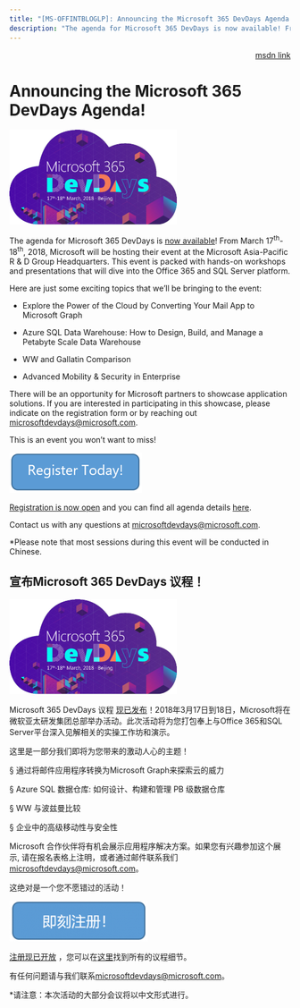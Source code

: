 ```yaml
---
title: "[MS-OFFINTBLOGLP]: Announcing the Microsoft 365 DevDays Agenda!"
description: "The agenda for Microsoft 365 DevDays is now available! From March 17th-18th, 2018, Microsoft will be hosting their event at the Microsoft"
---
```


<p align="right"><a href="https://msdn.microsoft.com/en-us/library/04e161b9-da4f-4476-b741-278e1f33d589">msdn link</a></p>
 <h1 class="heading">Announcing the Microsoft 365 DevDays Agenda!</h1>
 

<p><img id="Picture 31" src="MS-OFFINTBLOGLP_files/image002.png"></p>

<p>The agenda for Microsoft 365 DevDays is <span><a href="https://interopevents.com/beijing2018">now
available</a></span>! From March 17<sup>th</sup>-18<sup>th</sup>, 2018,
Microsoft will be hosting their event at the Microsoft Asia-Pacific R &amp; D
Group Headquarters. This event is packed with hands-on workshops and
presentations that will dive into the Office 365 and SQL Server platform.</p>

<p>Here are just some exciting topics that we’ll be bringing to
the event:</p>

<ul><li><p><span><span> 
</span></span>Explore the Power of the Cloud by Converting Your Mail App to
Microsoft Graph</p>

</li><li><p><span><span> 
</span></span>Azure SQL Data Warehouse: How to Design, Build, and Manage a
Petabyte Scale Data Warehouse</p>

</li><li><p><span><span> 
</span></span>WW and Gallatin Comparison</p>

</li><li><p><span><span> 
</span></span>Advanced Mobility &amp; Security in Enterprise</p>

</li></ul><p>There will be an opportunity for Microsoft partners to
showcase application solutions. If you are interested in participating in this
showcase, please indicate on the registration form or by reaching out <span><a href="mailto:microsoftdevdays@microsoft.com">microsoftdevdays@microsoft.com</a></span>.</p>

<p>This is an event you won’t want to miss!</p>

<p><img id="Picture 32" src="MS-OFFINTBLOGLP_files/image003.png"></p>

<p><span><a href="https://www.microsoftevents.com/profile/form/index.cfm?PKformID=0x3231008abcd">Registration
is now open</a></span> and you can find all agenda details <span><a href="http://www.interopevents.com/beijing2018">here</a></span>.</p>

<p>Contact us with any questions at <span><a href="mailto:microsoftdevdays@microsoft.com">microsoftdevdays@microsoft.com</a></span>.</p>

<div>

<p>*Please note that most sessions during
this event will be conducted in Chinese. </p>

</div>

<h2>&#23459;&#24067;Microsoft 365 DevDays &#35758;&#31243;&#65281;</h2>

<p><img id="Picture 35" src="MS-OFFINTBLOGLP_files/image002.png"></p>

<p>Microsoft 365 DevDays &#35758;&#31243; <span><a href="https://interopevents.com/beijing2018">&#29616;&#24050;&#21457;&#24067;</a></span>&#65281;2018&#24180;3&#26376;17&#26085;&#21040;18&#26085;&#65292;Microsoft&#23558;&#22312;&#24494;&#36719;&#20122;&#22826;&#30740;&#21457;&#38598;&#22242;&#24635;&#37096;&#20030;&#21150;&#27963;&#21160;&#12290;&#27492;&#27425;&#27963;&#21160;&#23558;&#20026;&#24744;&#25171;&#21253;&#22857;&#19978;&#19982;Office
365&#21644;SQL
Server&#24179;&#21488;&#28145;&#20837;&#35265;&#35299;&#30456;&#20851;&#30340;&#23454;&#25805;&#24037;&#20316;&#22346;&#21644;&#28436;&#31034;&#12290;</p>

<p>&#36825;&#37324;&#26159;&#19968;&#37096;&#20998;&#25105;&#20204;&#21363;&#23558;&#20026;&#24744;&#24102;&#26469;&#30340;&#28608;&#21160;&#20154;&#24515;&#30340;&#20027;&#39064;&#65281;</p>

<p><span>§<span> 
</span></span>&#36890;&#36807;&#23558;&#37038;&#20214;&#24212;&#29992;&#31243;&#24207;&#36716;&#25442;&#20026;Microsoft
Graph&#26469;&#25506;&#32034;&#20113;&#30340;&#23041;&#21147;</p>

<p><span>§<span> 
</span></span>Azure SQL &#25968;&#25454;&#20179;&#24211;:
&#22914;&#20309;&#35774;&#35745;&#12289;&#26500;&#24314;&#21644;&#31649;&#29702;
PB &#32423;&#25968;&#25454;&#20179;&#24211;</p>

<p><span>§<span> 
</span></span>WW &#19982;&#27874;&#20857;&#26364;&#27604;&#36739;</p>

<p><span>§<span> 
</span></span>&#20225;&#19994;&#20013;&#30340;&#39640;&#32423;&#31227;&#21160;&#24615;&#19982;&#23433;&#20840;&#24615;</p>

<p> </p>

<p>Microsoft
&#21512;&#20316;&#20249;&#20276;&#23558;&#26377;&#26426;&#20250;&#23637;&#31034;&#24212;&#29992;&#31243;&#24207;&#35299;&#20915;&#26041;&#26696;&#12290;&#22914;&#26524;&#24744;&#26377;&#20852;&#36259;&#21442;&#21152;&#36825;&#20010;&#23637;&#31034;,
&#35831;&#22312;&#25253;&#21517;&#34920;&#26684;&#19978;&#27880;&#26126;&#65292;&#25110;&#32773;&#36890;&#36807;&#37038;&#20214;&#32852;&#31995;&#25105;&#20204;
<span><a href="mailto:microsoftdevdays@microsoft.com">microsoftdevdays@microsoft.com</a></span>&#12290;</p>

<p>&#36825;&#32477;&#23545;&#26159;&#19968;&#20010;&#24744;&#19981;&#24895;&#38169;&#36807;&#30340;&#27963;&#21160;&#65281;</p>

<p><img id="Picture 33" src="MS-OFFINTBLOGLP_files/image004.png"></p>

<p><span><a href="https://www.microsoftevents.com/profile/form/index.cfm?PKformID=0x3231008abcd">&#27880;&#20876;&#29616;&#24050;&#24320;&#25918;</a></span>
&#65292;&#24744;&#21487;&#20197;&#22312;<span><a href="http://www.interopevents.com/beijing2018">&#36825;&#37324;</a></span>&#25214;&#21040;&#25152;&#26377;&#30340;&#35758;&#31243;&#32454;&#33410;&#12290;</p>

<p>&#26377;&#20219;&#20309;&#38382;&#39064;&#35831;&#19982;&#25105;&#20204;&#32852;&#31995;<span><a href="mailto:microsoftdevdays@microsoft.com">microsoftdevdays@microsoft.com</a></span>&#12290;</p>

<p>*&#35831;&#27880;&#24847;&#65306;&#26412;&#27425;&#27963;&#21160;&#30340;&#22823;&#37096;&#20998;&#20250;&#35758;&#23558;&#20197;&#20013;&#25991;&#24418;&#24335;&#36827;&#34892;&#12290;</p>


